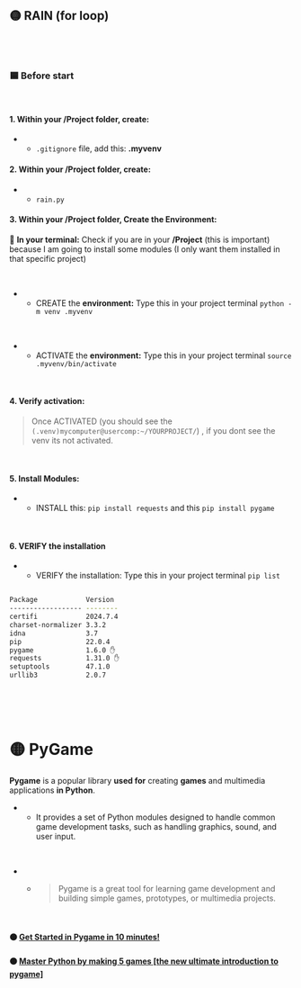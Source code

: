 ## 🟡 RAIN (for loop)



<br>
<br>

### 🟦 Before start



<br>

#### 1. Within your /Project folder, create:

- -  `.gitignore` file, add this: **.myvenv**



#### 2. Within your /Project folder, create:

- - `rain.py`

#### 3. Within your /Project folder, Create the Environment:

🌈 **In your terminal:** Check if you are in your **/Project** (this is important) because I am going to install some modules (I only want them installed in that specific project)

<br>

 - - CREATE the **environment:** Type this in your project terminal `python -m venv .myvenv`

 <br>

- - ACTIVATE the **environment:** Type this in your project terminal `source .myvenv/bin/activate`

<br>

#### 4. Verify activation:

>Once ACTIVATED (you should see the `(.venv)mycomputer@usercomp:~/YOURPROJECT/`) , if you dont see the venv its not activated.

<br>

#### 5. Install Modules:

- - INSTALL this: `pip install requests` and this `pip install pygame`

<br>

#### 6. VERIFY the installation

- - VERIFY the installation: Type this in your project terminal `pip list`

```bash

Package            Version
------------------ --------
certifi            2024.7.4
charset-normalizer 3.3.2
idna               3.7
pip                22.0.4
pygame             1.6.0 ✋
requests           1.31.0 ✋
setuptools         47.1.0
urllib3            2.0.7
```


<br>
<br>
<br>

# 🟡 PyGame

**Pygame** is a popular library **used for** creating **games** and multimedia applications **in Python**.

- - It provides a set of Python modules designed to handle common game development tasks, such as handling graphics, sound, and user input.

<br>

- - >Pygame is a great tool for learning game development and building simple games, prototypes, or multimedia projects.


<br>

#### 🟤 [Get Started in Pygame in 10 minutes!](https://www.youtube.com/watch?v=y9VG3Pztok8)


#### 🟤 [Master Python by making 5 games [the new ultimate introduction to pygame]](https://youtu.be/8OMghdHP-zs?si=EctW5eUYfkCyUZ7s)